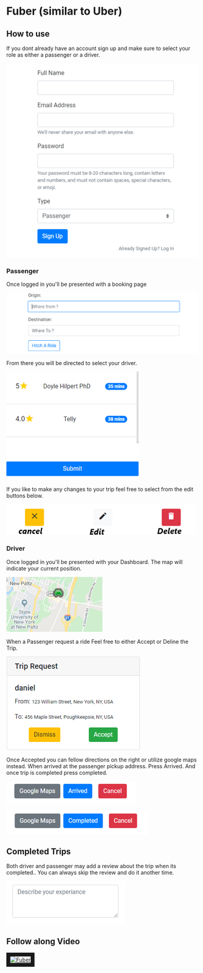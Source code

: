 # Fuber (similar to Uber)
## How to use
If you dont already have an account sign up and make sure to select your role as either a passenger or a driver.


![signup](/public/images/signup-page.PNG)


### Passenger
Once logged in you'll be presented with a booking page

![booktrip](/public/images/book-trip.PNG)


From there you will be directed to select your driver.


![selectdriver](/public/images/select-driver.PNG)


If you like to make any changes to your trip feel free to select from the edit buttons below.


![editbuttons](/public/images/edit-buttons.png)


### Driver
Once logged in you'll be presented with your Dashboard. The map will indicate your current position.

![location](/public/images/driver-location.PNG)


When a Passenger request a ride Feel free to either Accept or Deline the Trip.

![acceptordecline](/public/images/trip-request.PNG)


Once Accepted you can fellow directions on the right or utilize google maps instead. When arrived at the passenger 
pickup address. Press Arrived. And once trip is completed press completed.

![maps](/public/images/google-maps.PNG)

![completed](/public/images/completed.PNG)

## Completed Trips
Both driver and passenger may add a review about the trip when its completed.. You can always skip the review and do it another time.


![completed](/public/images/rating.PNG)


## Follow along Video
<a href="http://www.youtube.com/watch?feature=player_embedded&v=FqOCCVVd8HY" target="_blank">
    <img src="http://img.youtube.com/vi/FqOCCVVd8HY/0.jpg" alt="Fuber " width="240" height="180" border="10"/>
</a> 

